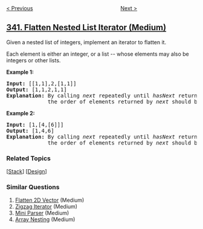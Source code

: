 <!--|This file generated by command(leetcode description); DO NOT EDIT.    |-->
<!--+----------------------------------------------------------------------+-->
<!--|@author    openset <openset.wang@gmail.com>                           |-->
<!--|@link      https://github.com/openset                                 |-->
<!--|@home      https://github.com/tonymontaro/leetcode-hints                        |-->
<!--+----------------------------------------------------------------------+-->

[< Previous](https://github.com/tonymontaro/leetcode-hints/tree/master/problems/longest-substring-with-at-most-k-distinct-characters "Longest Substring with At Most K Distinct Characters")
　　　　　　　　　　　　　　　　
[Next >](https://github.com/tonymontaro/leetcode-hints/tree/master/problems/power-of-four "Power of Four")

## [341. Flatten Nested List Iterator (Medium)](https://leetcode.com/problems/flatten-nested-list-iterator "扁平化嵌套列表迭代器")

<p>Given a nested list of integers, implement an iterator to flatten it.</p>

<p>Each element is either an integer, or a list -- whose elements may also be integers or other lists.</p>

<p><strong>Example 1:</strong></p>

<div>
<pre>
<strong>Input: </strong><span id="example-input-1-1">[[1,1],2,[1,1]]</span>
<strong>Output: </strong><span id="example-output-1">[1,1,2,1,1]
</span><strong>Explanation: </strong>By calling <i>next</i> repeatedly until <i>hasNext</i> returns false, 
&nbsp;            the order of elements returned by <i>next</i> should be: <code>[1,1,2,1,1]</code>.</pre>

<div>
<p><strong>Example 2:</strong></p>

<pre>
<strong>Input: </strong><span id="example-input-2-1">[1,[4,[6]]]</span>
<strong>Output: </strong><span id="example-output-2">[1,4,6]
</span><strong>Explanation: </strong>By calling <i>next</i> repeatedly until <i>hasNext</i> returns false, 
&nbsp;            the order of elements returned by <i>next</i> should be: <code>[1,4,6]</code>.
</pre>
</div>
</div>

### Related Topics
  [[Stack](https://github.com/tonymontaro/leetcode-hints/tree/master/tag/stack/README.md)]
  [[Design](https://github.com/tonymontaro/leetcode-hints/tree/master/tag/design/README.md)]

### Similar Questions
  1. [Flatten 2D Vector](https://github.com/tonymontaro/leetcode-hints/tree/master/problems/flatten-2d-vector) (Medium)
  1. [Zigzag Iterator](https://github.com/tonymontaro/leetcode-hints/tree/master/problems/zigzag-iterator) (Medium)
  1. [Mini Parser](https://github.com/tonymontaro/leetcode-hints/tree/master/problems/mini-parser) (Medium)
  1. [Array Nesting](https://github.com/tonymontaro/leetcode-hints/tree/master/problems/array-nesting) (Medium)
